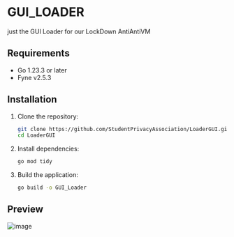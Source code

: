 # GUI_LOADER

just the GUI Loader for our LockDown AntiAntiVM

## Requirements

- Go 1.23.3 or later
- Fyne v2.5.3

## Installation

1. Clone the repository:
    ```sh
    git clone https://github.com/StudentPrivacyAssociation/LoaderGUI.git
    cd LoaderGUI
    ```

2. Install dependencies:
    ```sh
    go mod tidy
    ```

3. Build the application:
    ```sh
    go build -o GUI_Loader
    ```
## Preview

![image](https://github.com/user-attachments/assets/59107057-be31-4328-823c-1fa930d57a57)
